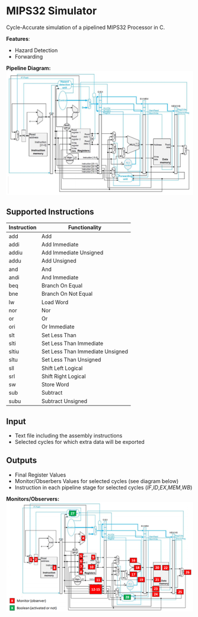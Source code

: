 # MIPS32 Simulator
Cycle-Accurate simulation of a pipelined MIPS32 Processor in C.

**Features**:
- Hazard Detection
- Forwarding

**Pipeline Diagram:**
![Pipeline Diagram:](MIPS32_Pipeline.png)

## Supported Instructions

**Instruction** | **Functionality**
----------- | -------------
add | Add
addi | Add Immediate
addiu | Add Immediate Unsigned
addu | Add Unsigned
and | And
andi | And Immediate
beq | Branch On Equal
bne | Branch On Not Equal
lw | Load Word
nor | Nor
or | Or
ori | Or Immediate
slt | Set Less Than
slti | Set Less Than Immediate
sltiu | Set Less Than Immediate Unsigned
sltu | Set Less Than Unsigned
sll | Shift Left Logical
srl | Shift Right Logical
sw | Store Word
sub | Subtract
subu | Subtract Unsigned

## Input

- Text file including the assembly instructions
- Selected cycles for which extra data will be exported

## Outputs

- Final Register Values
- Monitor/Obserbers Values for selected cycles (see diagram below)
- Instruction in each pipeline stage for selected cycles (*IF*,*ID*,*EX*,*MEM*,*WB*)

**Monitors/Observers:**
![Monitors/Observers:](monitors.png)
